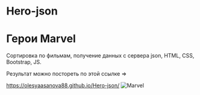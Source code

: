 # Hero-json

<h1>Герои Marvel</h1>
<p>Сортировка по фильмам, получение данных с сервера json, HTML, CSS, Bootstrap, JS.</p>
<p>Результат можно постореть по этой ссылке =></p>
<a href="https://olesyaasanova88.github.io/Hero-json/">https://olesyaasanova88.github.io/Hero-json/</a>

  <img src="https://encrypted-tbn0.gstatic.com/images?q=tbn:ANd9GcRgNkAmHbTaLM_4lTN6F8YFnRPcydJG-dVApw&usqp=CAU" alt="Marvel" />
